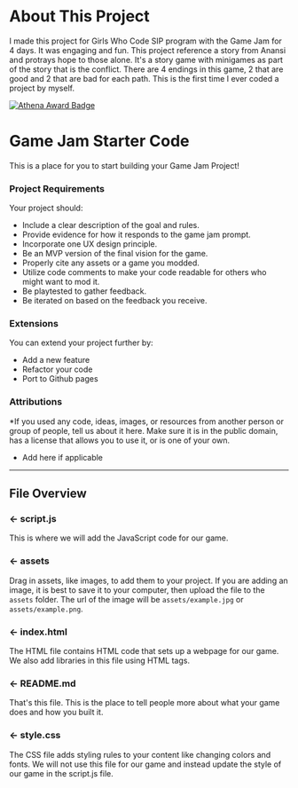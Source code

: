 # About This Project
I made this project for Girls Who Code SIP program with the Game Jam for 4 days. It was engaging and fun. 
This project reference a story from Anansi and protrays hope to those alone. It's a story game with minigames as part of the story that is 
the conflict. There are 4 endings in this game, 2 that are good and 2 that are bad for each path. This is the first time I ever coded a project
by myself.

[![Athena Award Badge](https://img.shields.io/endpoint?url=https%3A%2F%2Faward.athena.hackclub.com%2Fapi%2Fbadge)](https://award.athena.hackclub.com?utm_source=readme)


# Game Jam Starter Code
This is a place for you to start building your Game Jam Project!

### Project Requirements
Your project should:
- Include a clear description of the goal and rules. 
- Provide evidence for how it responds to the game jam prompt.
- Incorporate one UX design principle.
- Be an MVP version of the final vision for the game. 
- Properly cite any assets or a game you modded.
- Utilize code comments to make your code readable for others who might want to mod it. 
- Be playtested to gather feedback.
- Be iterated on based on the feedback you receive.


### Extensions
You can extend your project further by:
- Add a new feature
- Refactor your code
- Port to Github pages

###  Attributions
*If you used any code, ideas, images, or resources from another person or group of people, tell us about it here. Make sure it is in the public domain, has a license that allows you to use it, or is one of your own.
- Add here if applicable

---

## File Overview

### ← script.js

This is where we will add the JavaScript code for our game.

### ← assets

Drag in assets, like images, to add them to your project. If you are adding an image, it is best to save it to your computer, then upload the file to the `assets` folder. The url of the image will be `assets/example.jpg` or `assets/example.png`.

### ← index.html

The HTML file contains HTML code that sets up a webpage for our game. We also add libraries in this file using HTML tags.

### ← README.md

That's this file. This is the place to tell people more about what your game does and how you built it. 

### ← style.css

The CSS file adds styling rules to your content like changing colors and fonts. We will not use this file for our game and instead update the style of our game in the script.js file.  



